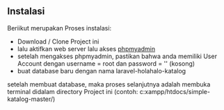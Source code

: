 
## Instalasi

Beriikut merupakan Proses instalasi:

- Download / Clone Project ini
- lalu aktifkan web server lalu akses [phpmyadmin](http://localhost/phpmyadmin)
- setelah mengakses phpmyadmin, pastikan bahwa anda memiliki User Account dengan username = root dan password = '' (kosong)
- buat database baru dengan nama laravel-holahalo-katalog

setelah membuat database, maka proses selanjutnya adalah membuka terminal didalam directory Project ini (contoh: c:xampp/htdocs/simple-katalog-master/)